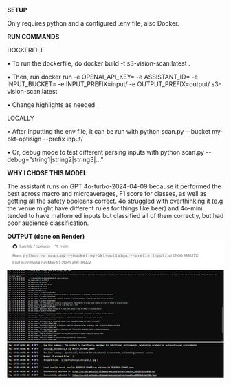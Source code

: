 **SETUP**

Only requires python and a configured .env file, also Docker.

**RUN COMMANDS**

  DOCKERFILE

•	To run the dockerfile, do docker build -t s3-vision-scan:latest .

•	Then, run 
docker run -e OPENAI_API_KEY=<OPEN AI KEY> -e ASSISTANT_ID=<ASSISTANT ID> -e INPUT_BUCKET=<my-bkt-optisign> -e INPUT_PREFIX=input/ -e OUTPUT_PREFIX=output/ s3-vision-scan:latest

•	Change highlights as needed

  LOCALLY 

•	After inputting the env file, it can be run with python scan.py --bucket my-bkt-optisign --prefix input/

•	Or, debug mode to test different parsing inputs with python scan.py --debug=”string1|string2|string3|…”

**WHY I CHOSE THIS MODEL**

The assistant runs on GPT 4o-turbo-2024-04-09 because it performed the best across macro and microaverages, F1 score for classes, as well as getting all the safety booleans correct. 4o struggled with overthinking it (e.g the venue might have different rules for things like beer) and 4o-mini tended to have malformed inputs but classified all of them correctly, but had poor audience classification.

**OUTPUT (done on Render)**
![alt text](image.png)
![alt text](image-3.png)
![alt text](image-4.png)
